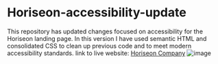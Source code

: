 # Horiseon-accessibility-update
This repository has updated changes focused on accessibility for the Horiseon landing page. In this version I have used semantic HTML and consolidated CSS to clean up previous code and to meet modern accessibility standards.
link to live website: [Horiseon Company](https://landycodes.github.io/Horiseon-accessibility-update/)
![image](https://user-images.githubusercontent.com/103873915/182010254-c7174c41-38bf-46f0-948a-65c0d4cea3cd.png)


